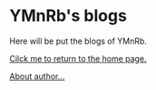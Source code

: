 # YMnRb's blogs
Here will be put the blogs of YMnRb.

[Cilck me to return to the home page.](/)

[About author...](about/)